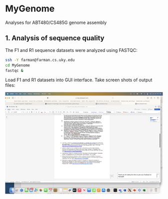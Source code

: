 # MyGenome
Analyses for ABT480/CS485G genome assembly

## 1. Analysis of sequence quality
The F1 and R1 sequence datasets were analyzed using FASTQC:
```bash
ssh -Y farman@farman.cs.uky.edu
cd MyGenome
fastqc &
```
Load F1 and R1 datasets into GUI interface.
Take screen shots of output files:

![F1screenshot.png](/data/F1screenshot.png)
